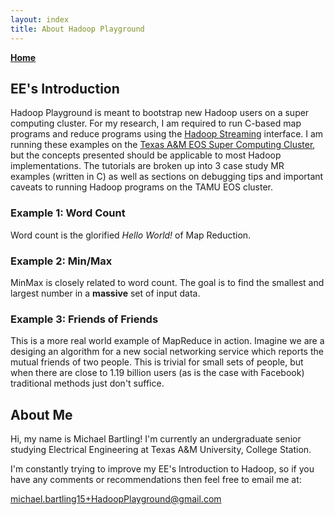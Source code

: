 ```yaml
---
layout: index
title: About Hadoop Playground
---
```


[**Home**][1]


## EE's Introduction

Hadoop Playground is meant to bootstrap new Hadoop users on a super computing cluster. For my research, I am required to run C-based map programs and reduce programs using the [Hadoop Streaming][2] interface. I am running these examples on the [Texas A&M EOS Super Computing Cluster][3], but the concepts presented should be applicable to most Hadoop implementations. The tutorials are broken up into 3 case study MR examples (written in C) as well as sections on debugging tips and important caveats to running Hadoop programs on the TAMU EOS cluster. 

### Example 1: Word Count

Word count is the glorified _Hello World!_ of Map Reduction.

### Example 2: Min/Max
MinMax is closely related to word count. The goal is to find the smallest and largest number in a **massive** set of input data.

### Example 3: Friends of Friends
This is a more real world example of MapReduce in action. Imagine we are a desiging an algorithm for a new social networking service which reports the mutual friends of two people. This is trivial for small sets of people, but when there are close to 1.19 billion users (as is the case with Facebook) traditional methods just don't suffice.


## About Me

Hi, my name is Michael Bartling! I'm currently an undergraduate senior studying Electrical Engineering at Texas A&M University, College Station. 

I'm constantly trying to improve my EE's Introduction to Hadoop, so if you have any comments or recommendations then feel free to email me at:

michael.bartling15+HadoopPlayground@gmail.com

[1]: index.md
[2]: http://hadoop.apache.org/docs/r1.2.1/streaming.html
[3]: http://sc.tamu.edu/help/eos/sysinfo.php
